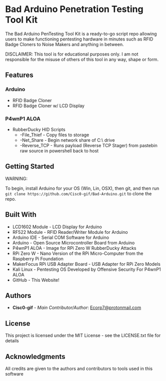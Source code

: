 # Bad Arduino Penetration Testing Tool Kit

The Bad Arduino PenTesting Tool Kit is a ready-to-go script repo allowing users to make functioning pentesting hardware in minutes such as RFID Badge Cloners to Noise Makers and anything in between.

DISCLAIMER: This tool is for educational purposes only. I am not responsible for the misuse of others of this tool in any way, shape or form.


## Features

### Arduino
* RFID Badge Cloner
* RFID Badge Cloner w/ LCD Display

### P4wnP1 ALOA
* RubberDucky HID Scripts
  *  -File_Thief - Copy files to storage
  *  -Net_Share - Begin network share of C:\ drive
  *  -Reverse_TCP - Runs payload (Reverse TCP Stager) from pastebin raw source in powershell back to host

## Getting Started

WARNING: 

To begin, install Arduino for your OS (Win, Lin, OSX), then git, and then run ``` git clone https://github.com/Cisc0-gif/Bad-Arduino.git ``` to clone the repo.

## Built With

* LCD1602 Module - LCD Display for Arduino
* RF522 Module - RFID Reader/Writer Module for Arduino
* Arduino IDE - Serial COM Software for Arduino
* Arduino - Open Source Microcontroller Board from Arduino
* P4wnP1 ALOA - Image for RPi Zero W RubberDucky Attacks
* RPi Zero W - Nano Version of the RPi Micro-Computer from the Raspberry Pi Foundation
* MakerFocus RPi USB Adapter Board - USB Adapter for RPi Zero Models
* Kali Linux - Pentesting OS Developed by Offensive Security For P4wnP1 ALOA
* GitHub - This Website!


## Authors

* **Cisc0-gif** - *Main Contributor/Author*: Ecorp7@protonmail.com

## License

This project is licensed under the MIT License - see the LICENSE.txt file for details


## Acknowledgments

All credits are given to the authors and contributors to tools used in this software
